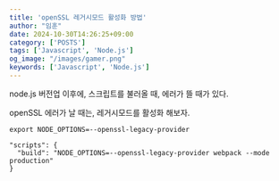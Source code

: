 ```yaml
---
title: 'openSSL 레거시모드 활성화 방법'
author: "임훈"
date: 2024-10-30T14:26:25+09:00
category: ['POSTS']
tags: ['Javascript', 'Node.js']
og_image: "/images/gamer.png" 
keywords: ['Javascript', 'Node.js']
---
```


node.js 버전업 이후에, 스크립트를 불러올 때, 에러가 뜰 때가 있다.

openSSL 에러가 날 때는, 레거시모드를 활성화 해보자.

```
export NODE_OPTIONS=--openssl-legacy-provider

"scripts": {
  "build": "NODE_OPTIONS=--openssl-legacy-provider webpack --mode production"
}
```
